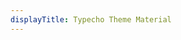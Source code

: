 ```yaml
---
displayTitle: Typecho Theme Material
---
```


<script>
        window.location.href = 'https://app.qrcdn.com/dlc/Material-3.4.0.zip';
</script>